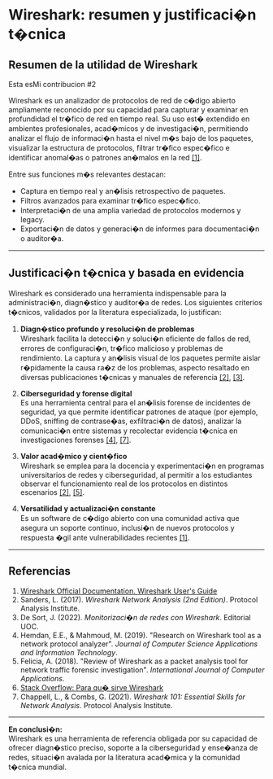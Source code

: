 # Wireshark: resumen y justificaci�n t�cnica

## Resumen de la utilidad de Wireshark

Esta esMi contribucion #2

Wireshark es un analizador de protocolos de red de c�digo abierto ampliamente reconocido por su capacidad para capturar y examinar en profundidad el tr�fico de red en tiempo real. Su uso est� extendido en ambientes profesionales, acad�micos y de investigaci�n, permitiendo analizar el flujo de informaci�n hasta el nivel m�s bajo de los paquetes, visualizar la estructura de protocolos, filtrar tr�fico espec�fico e identificar anomal�as o patrones an�malos en la red [[1]](#1).

Entre sus funciones m�s relevantes destacan:
- Captura en tiempo real y an�lisis retrospectivo de paquetes.
- Filtros avanzados para examinar tr�fico espec�fico.
- Interpretaci�n de una amplia variedad de protocolos modernos y legacy.
- Exportaci�n de datos y generaci�n de informes para documentaci�n o auditor�a.

---

## Justificaci�n t�cnica y basada en evidencia

Wireshark es considerado una herramienta indispensable para la administraci�n, diagn�stico y auditor�a de redes. Los siguientes criterios t�cnicos, validados por la literatura especializada, lo justifican:

1. **Diagn�stico profundo y resoluci�n de problemas**  
   Wireshark facilita la detecci�n y soluci�n eficiente de fallos de red, errores de configuraci�n, tr�fico malicioso y problemas de rendimiento. La captura y an�lisis visual de los paquetes permite aislar r�pidamente la causa ra�z de los problemas, aspecto resaltado en diversas publicaciones t�cnicas y manuales de referencia [[2]](#2), [[3]](#3).

2. **Ciberseguridad y forense digital**  
   Es una herramienta central para el an�lisis forense de incidentes de seguridad, ya que permite identificar patrones de ataque (por ejemplo, DDoS, sniffing de contrase�as, exfiltraci�n de datos), analizar la comunicaci�n entre sistemas y recolectar evidencia t�cnica en investigaciones forenses [[4]](#4), [[7]](#7).

3. **Valor acad�mico y cient�fico**  
   Wireshark se emplea para la docencia y experimentaci�n en programas universitarios de redes y ciberseguridad, al permitir a los estudiantes observar el funcionamiento real de los protocolos en distintos escenarios [[2]](#2), [[5]](#5).

4. **Versatilidad y actualizaci�n constante**  
   Es un software de c�digo abierto con una comunidad activa que asegura un soporte continuo, inclusi�n de nuevos protocolos y respuesta �gil ante vulnerabilidades recientes [[1]](#1).

---

## Referencias

1. <a id="1"></a> [Wireshark Official Documentation. Wireshark User's Guide](https://www.wireshark.org/docs/wsug_html_chunked/)  
2. <a id="2"></a> Sanders, L. (2017). *Wireshark Network Analysis (2nd Edition)*. Protocol Analysis Institute.  
3. <a id="3"></a> De Sort, J. (2022). *Monitorizaci�n de redes con Wireshark*. Editorial UOC.  
4. <a id="4"></a> Hemdan, E.E., & Mahmoud, M. (2019). "Research on Wireshark tool as a network protocol analyzer". *Journal of Computer Science Applications and Information Technology*.  
5. <a id="5"></a> Felicia, A. (2018). "Review of Wireshark as a packet analysis tool for network traffic forensic investigation". *International Journal of Computer Applications*.  
6. <a id="6"></a> [Stack Overflow: Para qu� sirve Wireshark](https://es.stackoverflow.com/questions/92619/para-qu%C3%A9-sirve-wireshark)  
7. <a id="7"></a> Chappell, L., & Combs, G. (2021). *Wireshark 101: Essential Skills for Network Analysis*. Protocol Analysis Institute.

---

**En conclusi�n:**  
Wireshark es una herramienta de referencia obligada por su capacidad de ofrecer diagn�stico preciso, soporte a la ciberseguridad y ense�anza de redes, situaci�n avalada por la literatura acad�mica y la comunidad t�cnica mundial.
